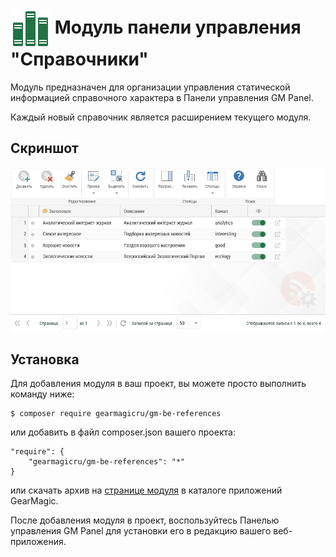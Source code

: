 # <img src="https://raw.githubusercontent.com/gearmagicru/gm-be-references/refs/heads/master/assets/images/icon.svg" width="64px" height="64px" align="absmiddle"> Модуль панели управления "Справочники"

Модуль предназначен для организации управления статической информацией справочного характера в Панели управления GM Panel.

Каждый новый справочник является расширением текущего модуля.

## Скриншот
<img src="https://github.com/gearmagicru/gm-be-rss_feeds/blob/master/assets/help/grid.png?raw=true">

## Установка

Для добавления модуля в ваш проект, вы можете просто выполнить команду ниже:

```
$ composer require gearmagicru/gm-be-references
```

или добавить в файл composer.json вашего проекта:
```
"require": {
    "gearmagicru/gm-be-references": "*"
}
```
или скачать архив на [странице модуля](https://apps.gearmagic.ru/component/gm-be-references) в каталоге приложений GearMagic.

После добавления модуля в проект, воспользуйтесь Панелью управления GM Panel для установки его в редакцию вашего веб-приложения.
